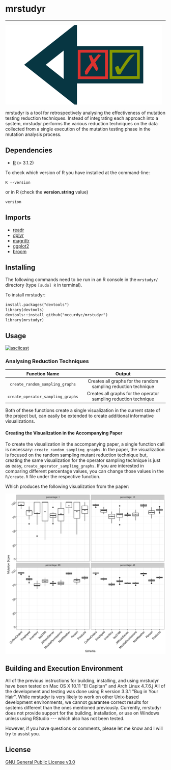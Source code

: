 # mrstudyr
---


<img src="https://raw.githubusercontent.com/mccurdyc/mrstudyr/master/graphics/logo/mrstudyr-logo.png" height="250" alt="mrstudyr - retrospective mutant analysis.">

mrstudyr is a tool for retrospectively analysing the effectiveness of
mutation testing reduction techniques. Instead of integrating each
approach into a system, mrstudyr performs the various reduction
techniques on the data collected from a single execution of the
mutation testing phase in the mutation analysis process.

## Dependencies
+ [R](https://www.r-project.org/) (> 3.1.2)

To check which version of R you have installed at the command-line:
```
R --version
```

or in R (check the **version.string** value)

```
version
```

## Imports
+ [readr](https://github.com/hadley/readr)
+ [dplyr](https://github.com/hadley/dplyr)
+ [magrittr](https://github.com/smbache/magrittr)
+ [ggplot2](https://github.com/hadley/ggplot2)
+ [broom](https://github.com/dgrtwo/broom)

## Installing

The following commands need to be run in an R console in the `mrstudyr/` directory (type `[sudo] R` in terminal).

To install mrstudyr:
```
install.packages("devtools")
library(devtools)
devtools::install_github("mccurdyc/mrstudyr")
library(mrstudyr)
```

## Usage

[![asciicast](https://asciinema.org/a/86989.png)](https://asciinema.org/a/86989)

### Analysing Reduction Techniques

| Function Name  | Output |
| :-------------: | :-------------: |
| `create_random_sampling_graphs`  | Creates all graphs for the random sampling reduction technique |
| `create_operator_sampling_graphs`  | Creates all graphs for the operator sampling reduction technique |

Both of these functions create a single visualization in the current state of the project but, can easily be extended
to create additional informative visualizations.

#### Creating the Visualization in the Accompanying Paper

To create the visualization in the accompanying paper, a single function call is necessary: `create_random_sampling_graphs`.
In the paper, the visualization is focused on the random sampling mutant reduction technique but, creating the same visualization
for the operator sampling technique is just as easy, `create_operator_sampling_graphs`. If you are interested in comparing
different percentage values, you can change those values in the `R/create.R` file under the respective function.

Which produces the following visualization from the paper:

<p align="center">
<img src ="https://raw.githubusercontent.com/mccurdyc/mrstudyr/master/graphics/from-data/mutation_score_random_plot.png">
</p>

## Building and Execution Environment
All of the previous instructions for building, installing, and using mrstudyr have been tested on Mac OS X 10.11 "El Capitan" and
Arch Linux 4.7.6.j
All of the development and testing was done using R version 3.3.1 "Bug in Your Hair".
While mrstudyr is very likely to work on other Unix-based development environments, we cannot guarantee correct results for systems
different than the ones mentioned previously. Currently, mrstudyr does not provide support for the building, installation,
or use on Windows unless using RStudio --- which also has not been tested.

However, if you have questions or comments, please let me know and I will try to assist you.

## License
[GNU General Public License v3.0](./LICENSE)
